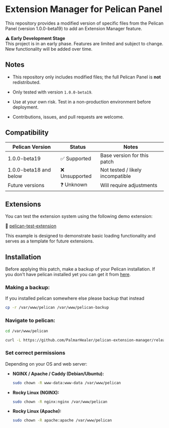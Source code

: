 # Extension Manager for Pelican Panel

This repository provides a modified version of specific files from the Pelican Panel (version 1.0.0-beta19) to add an Extension Manager feature.

⚠️ **Early Development Stage**  
This project is in an early phase. Features are limited and subject to change. New functionality will be added over time.

## Notes

-   This repository only includes modified files; the full Pelican Panel is **not** redistributed.
    
-   Only tested with version `1.0.0-beta19`.
    
-   Use at your own risk. Test in a non-production environment before deployment.
    
-   Contributions, issues, and pull requests are welcome.

## Compatibility

| Pelican Version         | Status        | Notes                         |
|-------------------------|---------------|-------------------------------|
| 1.0.0-beta19            | ✅ Supported  | Base version for this patch   |
| 1.0.0-beta18 and below  | ❌ Unsupported | Not tested / likely incompatible |
| Future versions         | ❓ Unknown    | Will require adjustments      |


## Extensions

You can test the extension system using the following demo extension:

🔗 [pelican-test-extension](https://github.com/PalmarHealer/pelican-test-extension)

This example is designed to demonstrate basic loading functionality and serves as a template for future extensions.


## Installation

Before applying this patch, make a backup of your Pelican installation. If you don't have pelican installed yet you can get it from [here](https://pelican.dev/docs/panel/getting-started).

### Making a backup:
If you installed pelican somewhere else please backup that instead
```bash
cp -r /var/www/pelican /var/www/pelican-backup
```
### Navigate to pelican:

```bash
cd /var/www/pelican
```
```bash
curl -L https://github.com/PalmarHealer/pelican-extension-manager/releases/latest/download/panel.tar.gz | sudo tar -xzv
```


### Set correct permissions

Depending on your OS and web server:

-   **NGINX / Apache / Caddy (Debian/Ubuntu):**
    
    ```bash
    sudo chown -R www-data:www-data /var/www/pelican
    
    ```
    
-   **Rocky Linux (NGINX):**
    
    ```bash
    sudo chown -R nginx:nginx /var/www/pelican
    
    ```
    
-   **Rocky Linux (Apache):**
    
    ```bash
    sudo chown -R apache:apache /var/www/pelican
    
    ```
   
